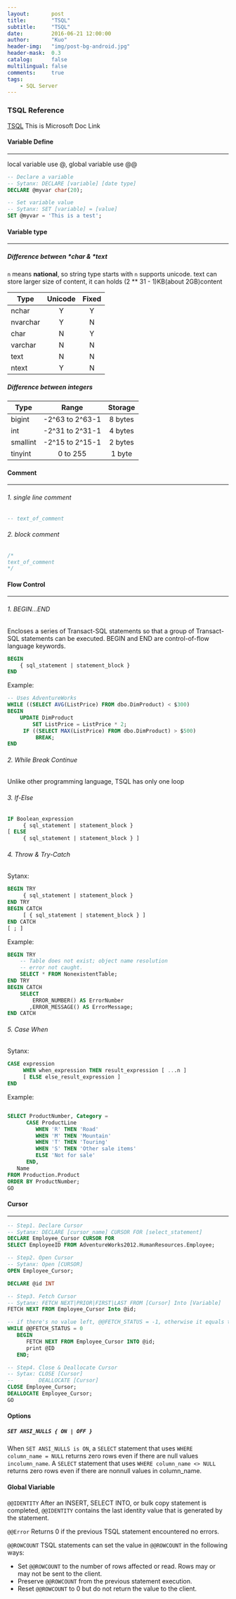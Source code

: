 ```yaml
---
layout:       post
title:        "TSQL"
subtitle:     "TSQL"
date:         2016-06-21 12:00:00
author:       "Kuo"
header-img:   "img/post-bg-android.jpg"
header-mask:  0.3
catalog:      false
multilingual: false
comments:     true
tags:
    - SQL Server
---
```



### TSQL Reference

[TSQL](https://docs.microsoft.com/en-us/sql/t-sql/language-elements) This is Microsoft Doc Link

#### Variable Define
----------------------------------------------------
local variable use @, global variable use @@
```SQL
-- Declare a variable
-- Sytanx: DECLARE [variable] [date type]
DECLARE @myvar char(20);  

-- Set variable value
-- Sytanx: SET [variable] = [value]
SET @myvar = 'This is a test';  
```

#### Variable type
----------------------------------------------------
##### Difference between *char & *text
`n` means **national**, so string type starts with `n` supports unicode.
text can store larger size of content, it can holds (2 ** 31 - 1)KB(about 2GB)content

| Type       | Unicode   |  Fixed |
| -----------|:-------:  |:------:|  
| nchar      | Y         | Y      |
| nvarchar   | Y         | N      |
| char       | N         | Y      |
| varchar    | N         | N      |
| text       | N         | N      | 
| ntext      | Y         | N      | 

##### Difference between integers

| Type       | Range            | Storage |
| -----------|:-------:         |:------: |  
| bigint     | -2^63 to 2^63-1  | 8 bytes |
| int        | -2^31 to 2^31-1  | 4 bytes |
| smallint   | -2^15 to 2^15-1  | 2 bytes |
| tinyint    | 0 to 255         | 1 byte  |


#### Comment
----------------------------------------------------
###### 1. single line comment
```SQL
-- text_of_comment  
```
###### 2. block comment
```SQL
/*  
text_of_comment  
*/  
```

#### Flow Control
----------------------------------------------------

###### 1. BEGIN...END
Encloses a series of Transact-SQL statements so that a group of Transact-SQL statements can be executed. BEGIN and END are control-of-flow language keywords.
```SQL
BEGIN  
    { sql_statement | statement_block }   
END  
```
Example:
```SQL
-- Uses AdventureWorks  
WHILE ((SELECT AVG(ListPrice) FROM dbo.DimProduct) < $300)  
BEGIN  
    UPDATE DimProduct  
        SET ListPrice = ListPrice * 2;  
     IF ((SELECT MAX(ListPrice) FROM dbo.DimProduct) > $500)  
         BREAK;  
END  
```
###### 2. While Break Continue
Unlike other programming language, TSQL has only one loop


###### 3. If-Else
```SQL
IF Boolean_expression   
     { sql_statement | statement_block }   
[ ELSE   
     { sql_statement | statement_block } ]   
```

###### 4. Throw & Try-Catch
Sytanx:
```SQL
BEGIN TRY  
     { sql_statement | statement_block }  
END TRY  
BEGIN CATCH  
     [ { sql_statement | statement_block } ]  
END CATCH  
[ ; ]  
```
Example:
```SQL
BEGIN TRY  
    -- Table does not exist; object name resolution  
    -- error not caught.  
    SELECT * FROM NonexistentTable;  
END TRY  
BEGIN CATCH  
    SELECT   
        ERROR_NUMBER() AS ErrorNumber  
       ,ERROR_MESSAGE() AS ErrorMessage;  
END CATCH  
```

###### 5. Case When
Sytanx:
```SQL
CASE expression   
     WHEN when_expression THEN result_expression [ ...n ]   
     [ ELSE else_result_expression ]   
END
```
Example:
```SQL

SELECT ProductNumber, Category =  
      CASE ProductLine  
         WHEN 'R' THEN 'Road'  
         WHEN 'M' THEN 'Mountain'  
         WHEN 'T' THEN 'Touring'  
         WHEN 'S' THEN 'Other sale items'  
         ELSE 'Not for sale'  
      END,  
   Name  
FROM Production.Product  
ORDER BY ProductNumber;  
GO  
```

#### Cursor 
----------------------------------------------------
```SQL
-- Step1. Declare Cursor
-- Sytanx: DECLARE [cursor_name] CURSOR FOR [select_statement]
DECLARE Employee_Cursor CURSOR FOR  
SELECT EmployeeID FROM AdventureWorks2012.HumanResources.Employee;  

-- Step2. Open Cursor
-- Sytanx: Open [CURSOR]
OPEN Employee_Cursor;  

DECLARE @id INT

-- Step3. Fetch Cursor
-- Sytanx: FETCH NEXT|PRIOR|FIRST|LAST FROM [Cursor] Into [Variable]
FETCH NEXT FROM Employee_Cursor Into @id;  

-- if there's no value left, @@FETCH_STATUS = -1, otherwise it equals to 0
WHILE @@FETCH_STATUS = 0  
   BEGIN  
      FETCH NEXT FROM Employee_Cursor INTO @id;
      print @ID  
   END;  

-- Step4. Close & Deallocate Cursor
-- Sytax: CLOSE [Cursor]
--        DEALLOCATE [Cursor]
CLOSE Employee_Cursor;  
DEALLOCATE Employee_Cursor;  
GO  
```


#### Options
##### `SET ANSI_NULLS { ON | OFF }`
When `SET ANSI_NULLS is ON`, a `SELECT` statement that uses `WHERE column_name = NULL` returns zero rows even if there are null values `incolumn_name`. A `SELECT` statement that uses `WHERE column_name <> NULL` returns zero rows even if there are nonnull values in column_name.


#### Global Viariable
`@@IDENTITY`
After an INSERT, SELECT INTO, or bulk copy statement is completed, `@@IDENTITY` contains the last identity value that is generated by the statement. 

`@@Error`
Returns 0 if the previous TSQL statement encountered no errors.

`@@ROWCOUNT` 
TSQL statements can set the value in `@@ROWCOUNT` in the following ways:
- Set `@@ROWCOUNT` to the number of rows affected or read. Rows may or may not be sent to the client.
- Preserve `@@ROWCOUNT` from the previous statement execution.
- Reset `@@ROWCOUNT` to 0 but do not return the value to the client.